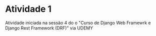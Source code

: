 # Atividade 1
Atividade iniciada na sessão 4 do o "Curso de Django Web  Framewrk e Django Rest Framework (DRF)" via UDEMY
